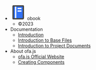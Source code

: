 - <img src="../publics/logo.svg" /> obook
  - ©2023
- Documentation
  - [Introduction](./docs/index.md)
  - [Introduction to Base Files](./docs/base-files.md)
  - [Introduction to Project Documents](./docs/project-docs.md)
- About ofa.js
  - [ofa.js Official Website](https://ofajs.com/)
  - [Creating Components](https://ofajs.com/en/cases/simple-component.html)

